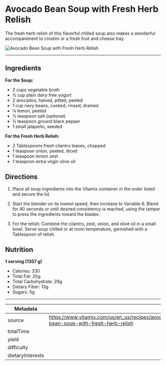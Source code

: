 # Avocado Bean Soup with Fresh Herb Relish

The fresh herb relish of this flavorful chilled soup also makes a wonderful accompaniment to crostini or a fresh fruit and cheese tray.

![Avocado Bean Soup with Fresh Herb Relish](https://www.vitamix.com/content/dam/vitamix/migration/media/recipe/rcp70036/images/Avocado-Bean-Soup.jpg)

---

## Ingredients

**For the Soup:**

- 2 cups vegetable broth
- ½ cup plain dairy free yogurt
- 2 avocados, halved, pitted, peeled
- 1 cup navy beans, cooked, rinsed, drained
- ¼ lemon, peeled
- ½ teaspoon salt (optional)
- ½ teaspoon ground black pepper
- 1 small jalapeño, seeded

**For the Fresh Herb Relish:**

- 2 Tablespoons fresh cilantro leaves, chopped
- 1 teaspoon onion, peeled, diced
- 1 teaspoon lemon zest
- 1 teaspoon extra virgin olive oil

## Directions

1. Place all soup ingredients into the Vitamix container in the order listed and secure the lid.

2. Start the blender on its lowest speed, then increase to Variable 6. Blend for 40 seconds or until desired consistency is reached, using the tamper to press the ingredients toward the blades.

3. For the relish: Combine the cilantro, zest, onion, and olive oil in a small bowl. Serve soup chilled or at room temperature, garnished with a Tablespoon of relish

## Nutrition

**1 serving (1357 g)**

- Calories: 330
- Total Fat: 20g
- Total Carbohydrate: 29g
- Dietary Fiber: 13g
- Sugars: 5g

---

| Metadata |  |
| --- | --- |
| source | https://www.vitamix.com/us/en_us/recipes/avocado-bean-soup-with-fresh-herb-relish |
| totalTime |  |
| yield |  |
| difficulty |  |
| dietaryInterests |  |
